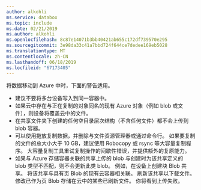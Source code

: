 ```yaml
---
author: alkohli
ms.service: databox
ms.topic: include
ms.date: 02/21/2019
ms.author: alkohli
ms.openlocfilehash: 8c87e14071b3bb40421ab655c172df739570e295
ms.sourcegitcommit: 3e98da33c41a7bbd724f644ce7dedee169eb5028
ms.translationtype: MT
ms.contentlocale: zh-CN
ms.lasthandoff: 06/18/2019
ms.locfileid: "67173405"
---
```

将数据移动到 Azure 中时，下面的警告适用。

- 建议不要将多台设备写入到同一容器中。
- 如果云中存在与正在复制的对象同名的现有 Azure 对象（例如 blob 或文件），则设备将覆盖云中的文件。
- 在共享文件夹下创建的任何空目录层次结构（不含任何文件）都不会上传到 blob 容器。
- 可以使用拖放复制数据，并删除与文件资源管理器或通过命令行。 如果要复制的文件的总大小大于 10 GB，建议使用 Robocopy 或 rsync 等大容量复制程序。 大容量复制工具重试复制操作的间歇性错误，并提供额外的复原能力。
- 如果与 Azure 存储容器关联的共享上传的 blob 与创建时为该共享定义的 blob 类型不匹配，则不会更新此类 blob。 例如，在设备上创建块 Blob 共享。 将该共享与具有页 Blob 的现有云容器相关联。 刷新该共享以下载文件。 修改已作为页 Blob 存储在云中的某些已刷新文件。 你将看到上传失败。

